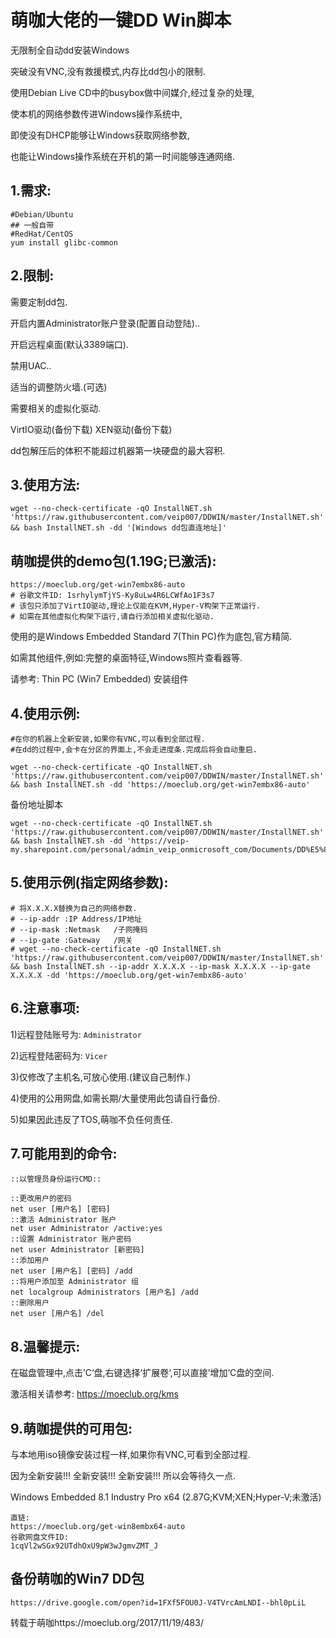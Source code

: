 # 萌咖大佬的一键DD Win脚本

无限制全自动dd安装Windows

突破没有VNC,没有救援模式,内存比dd包小的限制.

使用Debian Live CD中的busybox做中间媒介,经过复杂的处理,

使本机的网络参数传进Windows操作系统中,

即使没有DHCP能够让Windows获取网络参数,

也能让Windows操作系统在开机的第一时间能够连通网络.


## 1.需求:
```
#Debian/Ubuntu
## 一般自带
#RedHat/CentOS
yum install glibc-common
```

## 2.限制:
需要定制dd包.

开启内置Administrator账户登录(配置自动登陆)..

开启远程桌面(默认3389端口).

禁用UAC..

适当的调整防火墙.(可选)

需要相关的虚拟化驱动.

VirtIO驱动(备份下载) XEN驱动(备份下载)

dd包解压后的体积不能超过机器第一块硬盘的最大容积.


## 3.使用方法:

``` 
wget --no-check-certificate -qO InstallNET.sh 'https://raw.githubusercontent.com/veip007/DDWIN/master/InstallNET.sh' && bash InstallNET.sh -dd '[Windows dd包直连地址]'
``` 

## 萌咖提供的demo包(1.19G;已激活):
``` 
https://moeclub.org/get-win7embx86-auto
# 谷歌文件ID: 1srhylymTjYS-Ky8uLw4R6LCWfAo1F3s7
# 该包只添加了VirtIO驱动,理论上仅能在KVM,Hyper-V构架下正常运行.
# 如需在其他虚拟化构架下运行,请自行添加相关虚拟化驱动.
``` 
使用的是Windows Embedded Standard 7(Thin PC)作为底包,官方精简.

如需其他组件,例如:完整的桌面特征,Windows照片查看器等.

请参考: Thin PC (Win7 Embedded) 安装组件


## 4.使用示例:
```
#在你的机器上全新安装,如果你有VNC,可以看到全部过程.
#在dd的过程中,会卡在分区的界面上,不会走进度条.完成后将会自动重启.
 
wget --no-check-certificate -qO InstallNET.sh 'https://raw.githubusercontent.com/veip007/DDWIN/master/InstallNET.sh' && bash InstallNET.sh -dd 'https://moeclub.org/get-win7embx86-auto'
```

备份地址脚本
```
wget --no-check-certificate -qO InstallNET.sh 'https://raw.githubusercontent.com/veip007/DDWIN/master/InstallNET.sh' && bash InstallNET.sh -dd 'https://veip-my.sharepoint.com/personal/admin_veip_onmicrosoft_com/Documents/DD%E5%8C%85/win7emb_x86.tar.gz'
```


## 5.使用示例(指定网络参数):
```
# 将X.X.X.X替换为自己的网络参数.
# --ip-addr :IP Address/IP地址
# --ip-mask :Netmask   /子网掩码
# --ip-gate :Gateway   /网关
# wget --no-check-certificate -qO InstallNET.sh 'https://raw.githubusercontent.com/veip007/DDWIN/master/InstallNET.sh' && bash InstallNET.sh --ip-addr X.X.X.X --ip-mask X.X.X.X --ip-gate X.X.X.X -dd 'https://moeclub.org/get-win7embx86-auto'
```


## 6.注意事项:

1)远程登陆账号为: ```Administrator```

2)远程登陆密码为: ```Vicer```

3)仅修改了主机名,可放心使用.(建议自己制作.)

4)使用的公用网盘,如需长期/大量使用此包请自行备份.

5)如果因此违反了TOS,萌咖不负任何责任.


## 7.可能用到的命令:
```
::以管理员身份运行CMD::
 
::更改用户的密码
net user [用户名] [密码]
::激活 Administrator 账户
net user Administrator /active:yes
::设置 Administrator 账户密码
net user Administrator [新密码]
::添加用户
net user [用户名] [密码] /add
::将用户添加至 Administrator 组
net localgroup Administrators [用户名] /add
::删除用户
net user [用户名] /del
```

## 8.温馨提示:
在磁盘管理中,点击’C‘盘,右键选择’扩展卷‘,可以直接’增加‘C盘的空间.

激活相关请参考: https://moeclub.org/kms

## 9.萌咖提供的可用包:

与本地用iso镜像安装过程一样,如果你有VNC,可看到全部过程.

因为全新安装!!! 全新安装!!! 全新安装!!! 所以会等待久一点.

Windows Embedded 8.1 Industry Pro x64 (2.87G;KVM;XEN;Hyper-V;未激活)
```
直链:
https://moeclub.org/get-win8embx64-auto
谷歌网盘文件ID:
1cqVl2wSGx92UTdhOxU9pW3wJgmvZMT_J
```
## 备份萌咖的Win7 DD包
```
https://drive.google.com/open?id=1FXf5FOU0J-V4TVrcAmLNDI--bhl0pLiL
```
转载于萌咖https://moeclub.org/2017/11/19/483/
